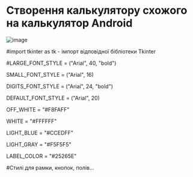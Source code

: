 # Створення калькулятору схожого на калькулятор Android

![image](https://user-images.githubusercontent.com/86946026/125194680-02b13000-e25b-11eb-8681-a29e568456e5.png)

#import tkinter as tk - імпорт відповідної бібліотеки Tkinter

#LARGE_FONT_STYLE = ("Arial", 40, "bold")

SMALL_FONT_STYLE = ("Arial", 16)

DIGITS_FONT_STYLE = ("Arial", 24, "bold")

DEFAULT_FONT_STYLE = ("Arial", 20)

OFF_WHITE = "#F8FAFF"

WHITE = "#FFFFFF"

LIGHT_BLUE = "#CCEDFF"

LIGHT_GRAY = "#F5F5F5"

LABEL_COLOR = "#25265E"

#Стилі для рамки, кнопок, полів...
